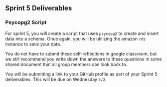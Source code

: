 ## Sprint 5 Deliverables

### Psycopg2 Script

For sprint 5, you will create a script that uses `psycopg2` to create and insert data into a schema. Once again, you will be utilizing the amazon `rds` instance to save your data.



You do not have to submit these self-reflections in google classroom, but we still recommend you write down the answers to these questions in some shared document that all group members can look back to.

You will be submitting a link to your GitHub profile as part of your Sprint 5 deliverables. This will be due on Wednesday `5/2`.